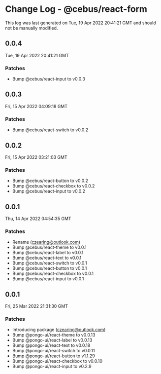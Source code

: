 # Change Log - @cebus/react-form

This log was last generated on Tue, 19 Apr 2022 20:41:21 GMT and should not be manually modified.

<!-- Start content -->

## 0.0.4

Tue, 19 Apr 2022 20:41:21 GMT

### Patches

- Bump @cebus/react-input to v0.0.3

## 0.0.3

Fri, 15 Apr 2022 04:09:18 GMT

### Patches

- Bump @cebus/react-switch to v0.0.2

## 0.0.2

Fri, 15 Apr 2022 03:21:03 GMT

### Patches

- Bump @cebus/react-button to v0.0.2
- Bump @cebus/react-checkbox to v0.0.2
- Bump @cebus/react-input to v0.0.2

## 0.0.1

Thu, 14 Apr 2022 04:54:35 GMT

### Patches

- Rename (czearing@outlook.com)
- Bump @cebus/react-theme to v0.0.1
- Bump @cebus/react-label to v0.0.1
- Bump @cebus/react-text to v0.0.1
- Bump @cebus/react-switch to v0.0.1
- Bump @cebus/react-button to v0.0.1
- Bump @cebus/react-checkbox to v0.0.1
- Bump @cebus/react-input to v0.0.1

## 0.0.1

Fri, 25 Mar 2022 21:31:30 GMT

### Patches

- Introducing package (czearing@outlook.com)
- Bump @pongo-ui/react-theme to v0.0.13
- Bump @pongo-ui/react-label to v0.0.13
- Bump @pongo-ui/react-text to v0.0.18
- Bump @pongo-ui/react-switch to v0.0.11
- Bump @pongo-ui/react-button to v1.1.29
- Bump @pongo-ui/react-checkbox to v0.0.10
- Bump @pongo-ui/react-input to v0.2.9
